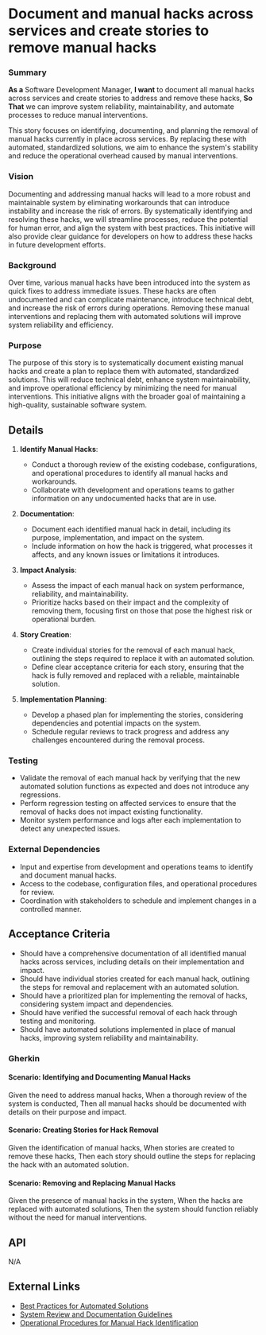 
# Document and manual hacks across services and create stories to remove manual hacks
### Summary
**As a** Software Development Manager, **I want** to document all manual hacks across services and create stories to address and remove these hacks, **So That** we can improve system reliability, maintainability, and automate processes to reduce manual interventions.

This story focuses on identifying, documenting, and planning the removal of manual hacks currently in place across services. By replacing these with automated, standardized solutions, we aim to enhance the system's stability and reduce the operational overhead caused by manual interventions.

### Vision
Documenting and addressing manual hacks will lead to a more robust and maintainable system by eliminating workarounds that can introduce instability and increase the risk of errors. By systematically identifying and resolving these hacks, we will streamline processes, reduce the potential for human error, and align the system with best practices. This initiative will also provide clear guidance for developers on how to address these hacks in future development efforts.

### Background
Over time, various manual hacks have been introduced into the system as quick fixes to address immediate issues. These hacks are often undocumented and can complicate maintenance, introduce technical debt, and increase the risk of errors during operations. Removing these manual interventions and replacing them with automated solutions will improve system reliability and efficiency.

### Purpose
The purpose of this story is to systematically document existing manual hacks and create a plan to replace them with automated, standardized solutions. This will reduce technical debt, enhance system maintainability, and improve operational efficiency by minimizing the need for manual interventions. This initiative aligns with the broader goal of maintaining a high-quality, sustainable software system.

## Details
1. **Identify Manual Hacks**:
    - Conduct a thorough review of the existing codebase, configurations, and operational procedures to identify all manual hacks and workarounds.
    - Collaborate with development and operations teams to gather information on any undocumented hacks that are in use.

2. **Documentation**:
    - Document each identified manual hack in detail, including its purpose, implementation, and impact on the system.
    - Include information on how the hack is triggered, what processes it affects, and any known issues or limitations it introduces.

3. **Impact Analysis**:
    - Assess the impact of each manual hack on system performance, reliability, and maintainability.
    - Prioritize hacks based on their impact and the complexity of removing them, focusing first on those that pose the highest risk or operational burden.

4. **Story Creation**:
    - Create individual stories for the removal of each manual hack, outlining the steps required to replace it with an automated solution.
    - Define clear acceptance criteria for each story, ensuring that the hack is fully removed and replaced with a reliable, maintainable solution.

5. **Implementation Planning**:
    - Develop a phased plan for implementing the stories, considering dependencies and potential impacts on the system.
    - Schedule regular reviews to track progress and address any challenges encountered during the removal process.

### Testing
- Validate the removal of each manual hack by verifying that the new automated solution functions as expected and does not introduce any regressions.
- Perform regression testing on affected services to ensure that the removal of hacks does not impact existing functionality.
- Monitor system performance and logs after each implementation to detect any unexpected issues.

### External Dependencies
- Input and expertise from development and operations teams to identify and document manual hacks.
- Access to the codebase, configuration files, and operational procedures for review.
- Coordination with stakeholders to schedule and implement changes in a controlled manner.

## Acceptance Criteria
- Should have a comprehensive documentation of all identified manual hacks across services, including details on their implementation and impact.
- Should have individual stories created for each manual hack, outlining the steps for removal and replacement with an automated solution.
- Should have a prioritized plan for implementing the removal of hacks, considering system impact and dependencies.
- Should have verified the successful removal of each hack through testing and monitoring.
- Should have automated solutions implemented in place of manual hacks, improving system reliability and maintainability.

### Gherkin
#### Scenario: Identifying and Documenting Manual Hacks
Given the need to address manual hacks,
When a thorough review of the system is conducted,
Then all manual hacks should be documented with details on their purpose and impact.

#### Scenario: Creating Stories for Hack Removal
Given the identification of manual hacks,
When stories are created to remove these hacks,
Then each story should outline the steps for replacing the hack with an automated solution.

#### Scenario: Removing and Replacing Manual Hacks
Given the presence of manual hacks in the system,
When the hacks are replaced with automated solutions,
Then the system should function reliably without the need for manual interventions.

## API
N/A

## External Links
- [Best Practices for Automated Solutions](#)
- [System Review and Documentation Guidelines](#)
- [Operational Procedures for Manual Hack Identification](#)

